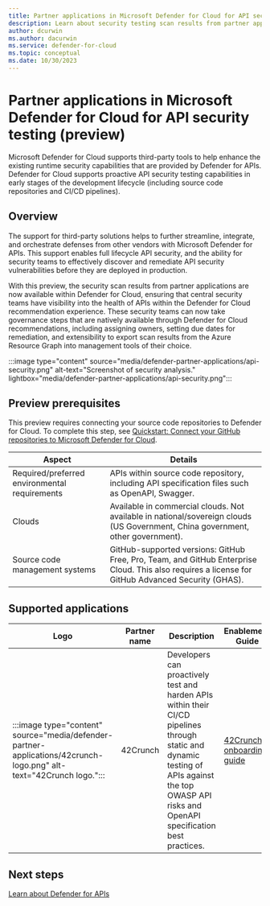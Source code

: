 ```yaml
---
title: Partner applications in Microsoft Defender for Cloud for API security testing (preview)
description: Learn about security testing scan results from partner applications within Microsoft Defender for Cloud.
author: dcurwin
ms.author: dacurwin
ms.service: defender-for-cloud
ms.topic: conceptual
ms.date: 10/30/2023
---
```


# Partner applications in Microsoft Defender for Cloud for API security testing (preview)

Microsoft Defender for Cloud supports third-party tools to help enhance the existing runtime security capabilities that are provided by Defender for APIs. Defender for Cloud supports proactive API security testing capabilities in early stages of the development lifecycle (including source code repositories and CI/CD pipelines).

## Overview

The support for third-party solutions helps to further streamline, integrate, and orchestrate defenses from other vendors with Microsoft Defender for APIs. This support enables full lifecycle API security, and the ability for security teams to effectively discover and remediate API security vulnerabilities before they are deployed in production.

With this preview, the security scan results from partner applications are now available within Defender for Cloud, ensuring that central security teams have visibility into the health of APIs within the Defender for Cloud recommendation experience. These security teams can now take governance steps that are natively available through Defender for Cloud recommendations, including assigning owners, setting due dates for remediation, and extensibility to export scan results from the Azure Resource Graph into management tools of their choice.

:::image type="content" source="media/defender-partner-applications/api-security.png" alt-text="Screenshot of security analysis." lightbox="media/defender-partner-applications/api-security.png":::

## Preview prerequisites

This preview requires connecting your source code repositories to Defender for Cloud. To complete this step, see [Quickstart: Connect your GitHub repositories to Microsoft Defender for Cloud](quickstart-onboard-github.md).

| Aspect                                          | Details                                                                                                                                               |
|-------------------------------------------------|-------------------------------------------------------------------------------------------------------------------------------------------------------|
| Required/preferred environmental requirements | APIs within source code repository, including API specification files such as OpenAPI, Swagger.                                                      |
| Clouds                                          |  Available in commercial clouds. Not available in national/sovereign clouds (US Government, China government, other government).                                                 |
| Source code management systems                  |  GitHub-supported versions: GitHub Free, Pro, Team, and GitHub Enterprise Cloud. This also requires a license for GitHub Advanced Security (GHAS). |

## Supported applications

| Logo | Partner name | Description                                                                                                                                                                                    | Enablement Guide |
|----------|------------------|----------------------------------------------------------------------------------------------------------------------------------------------------------------------------------------------------|----------------------|
| :::image type="content" source="media/defender-partner-applications/42crunch-logo.png" alt-text="42Crunch logo.":::         | 42Crunch         | Developers can proactively test and harden APIs within their CI/CD pipelines through static and dynamic testing of APIs against the top OWASP API risks and OpenAPI specification best practices. | [42Crunch onboarding guide](onboarding-guide-42crunch.md)                 |

## Next steps

[Learn about Defender for APIs](defender-for-apis-introduction.md)
